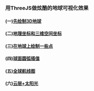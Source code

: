 ### 用ThreeJS做炫酷的地球可视化效果


####  (一)[先绘制3D地球](https://github.com/xswei/ThreeJS_demo/tree/master/examples/01)

####  (二)[地理坐标和三维空间坐标](https://github.com/xswei/ThreeJS_demo/tree/master/examples/02)

####  (三)[在地球上绘制一些点](https://github.com/xswei/ThreeJS_demo/blob/master/examples/03)

####  (四)[球面圆弧插值](https://github.com/xswei/ThreeJS_demo/blob/master/examples/04)

####  (五)[全球航线图](https://github.com/xswei/ThreeJS_demo/blob/master/examples/06)

####  (六)[云层+太阳光](https://github.com/xswei/ThreeJS_demo/blob/master/examples/07)